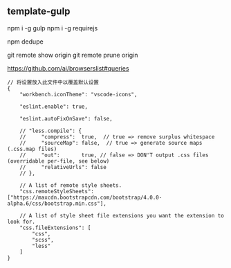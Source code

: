 ## template-gulp

npm i -g gulp
npm i -g requirejs

npm dedupe

git remote show origin
git remote prune origin

https://github.com/ai/browserslist#queries

```
// 将设置放入此文件中以覆盖默认设置
{
    "workbench.iconTheme": "vscode-icons",

    "eslint.enable": true,

    "eslint.autoFixOnSave": false,
    
    // "less.compile": {
    //     "compress":  true,  // true => remove surplus whitespace
    //     "sourceMap": false,  // true => generate source maps (.css.map files)
    //     "out":       true, // false => DON'T output .css files (overridable per-file, see below)
    //     "relativeUrls": false
    // },

    // A list of remote style sheets.
    "css.remoteStyleSheets": ["https://maxcdn.bootstrapcdn.com/bootstrap/4.0.0-alpha.6/css/bootstrap.min.css"],

    // A list of style sheet file extensions you want the extension to look for.
    "css.fileExtensions": [
        "css",
        "scss",
        "less"
    ]
}
```